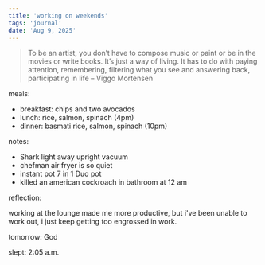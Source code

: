 ```yaml
---
title: 'working on weekends'
tags: 'journal'
date: 'Aug 9, 2025'
---
```


> To be an artist, you don’t have to compose music or paint or be in the movies or write books. It’s just a way of living. It has to do with paying attention, remembering, filtering what you see and answering back, participating in life
> – Viggo Mortensen

meals:

- breakfast: chips and two avocados
- lunch: rice, salmon, spinach (4pm)
- dinner: basmati rice, salmon, spinach (10pm)

notes:

- Shark light away upright vacuum
- chefman air fryer is so quiet
- instant pot 7 in 1 Duo pot
- killed an american cockroach in bathroom at 12 am

reflection:

working at the lounge made me more productive, but i've been unable to work out, i just keep getting too engrossed in work.

tomorrow: God

slept: 2:05 a.m.
